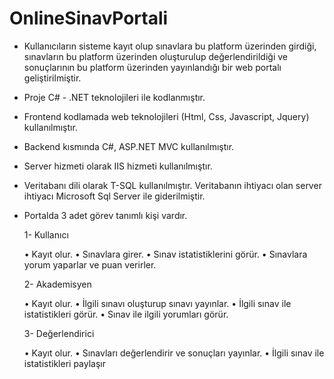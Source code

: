 # OnlineSinavPortali

- Kullanıcıların sisteme kayıt olup sınavlara bu platform üzerinden girdiği, sınavların bu platform üzerinden oluşturulup	 değerlendirildiği ve sonuçlarının bu platform üzerinden yayınlandığı bir web portalı geliştirilmiştir.

- Proje C# - .NET teknolojileri ile kodlanmıştır.

- Frontend kodlamada web teknolojileri (Html, Css, Javascript, Jquery) kullanılmıştır.

- Backend kısmında C#, ASP.NET MVC kullanılmıştır.

- Server hizmeti olarak IIS hizmeti kullanılmıştır.
 
- Veritabanı dili olarak T-SQL kullanılmıştır. Veritabanın ihtiyacı olan server ihtiyacı Microsoft Sql Server ile giderilmiştir.


- Portalda 3 adet görev tanımlı kişi vardır.

  1- Kullanıcı
   
    •	Kayıt olur.
    •	Sınavlara girer.
    •	Sınav istatistiklerini görür.
    •	Sınavlara yorum yaparlar ve puan verirler.
    
  2- Akademisyen
  
    •	Kayıt olur.
    •	İlgili sınavı oluşturup sınavı yayınlar.
    •	İlgili sınav ile istatistikleri görür.
    •	Sınav ile ilgili yorumları görür.
    
  3- Değerlendirici
  
    •	Kayıt olur.
    •	Sınavları değerlendirir ve sonuçları yayınlar.
    •	İlgili sınav ile istatistikleri paylaşır




